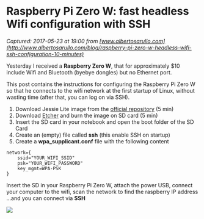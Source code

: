 # Raspberry Pi Zero W: fast headless Wifi configuration with SSH

_Captured: 2017-05-23 at 19:00 from [www.albertosarullo.com](http://www.albertosarullo.com/blog/raspberry-pi-zero-w-headless-wifi-ssh-configuration-10-minutes)_

Yesterday I received a **Raspberry Zero W**, that for approximately $10 include Wifi and Bluetooth (byebye dongles) but no Ethernet port.

This post contains the instructions for configuring the Raspberry Pi Zero W so that he connects to the wifi network at the first startup of Linux, without wasting time (after that, you can log on via SSH).

  1. Download Jessie Lite image from the [official repository](https://www.raspberrypi.org/downloads/raspbian/) (5 min)
  2. Download [Etcher](https://etcher.io/) and burn the image on SD card (5 min)
  3. Insert the SD card in your notebook and open the boot folder of the SD Card
  4. Create an (empty) file called **ssh** (this enable SSH on startup)
  5. Create a **wpa_supplicant.conf** file with the following content
    
    
    network={
        ssid="YOUR_WIFI_SSID"
        psk="YOUR_WIFI_PASSWORD"
        key_mgmt=WPA-PSK
    }

Insert the SD in your Raspberry Pi Zero W, attach the power USB, connect your computer to the wifi, scan the network to find the raspberry IP address …and you can connect via **SSH**

![](http://www.albertosarullo.com/blog/wp-content/uploads/2017/03/IMG_20170312_213708-1024x656.jpg)
